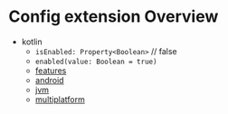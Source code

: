 # Config extension Overview

- kotlin
    - `isEnabled: Property<Boolean>` // false
    - `enabled(value: Boolean = true)`
    - [features](features/FEATURES_EXTENSION_OVERVIEW.md)
    - [android](android/ANDROID_EXTENSION_OVERVIEW.md)
    - [jvm](jvm/JVM_EXTENSION_OVERVIEW.md)
    - [multiplatform](multiplatform/MULTIPLATFORM_EXTENSION_OVERVIEW.md)
